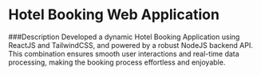 # Hotel Booking Web Application

###Description
Developed a dynamic Hotel Booking Application using ReactJS and TailwindCSS, and powered by a robust NodeJS backend API. This combination ensures smooth user interactions and real-time data processing, making the booking process effortless and enjoyable.

